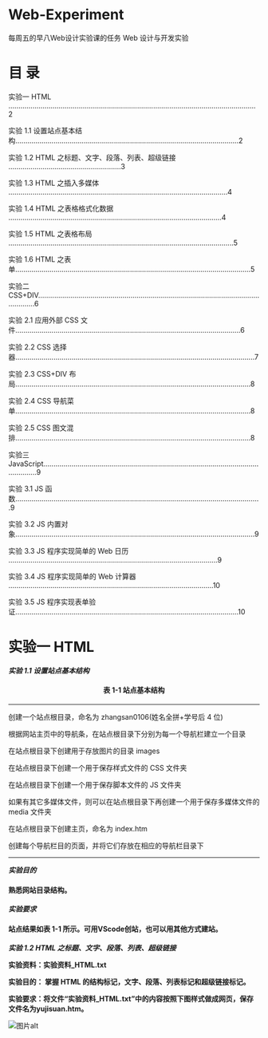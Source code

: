# Web-Experiment
每周五的早八Web设计实验课的任务
Web 设计与开发实验
# 目 录
实验一 HTML ...........................................................................................................................2

实验 1.1 设置站点基本结构...............................................................................................................2

实验 1.2 HTML 之标题、文字、段落、列表、超级链接 ........................................................3

实验 1.3 HTML 之插入多媒体 .............................................................................................................4

实验 1.4 HTML 之表格格式化数据 ..........................................................................................................4

实验 1.5 HTML 之表格布局 ................................................................................................................5

实验 1.6 HTML 之表单.....................................................................................................................5

实验二 CSS+DIV...........................................................................................................................6

实验 2.1 应用外部 CSS 文件................................................................................................................6

实验 2.2 CSS 选择器.......................................................................................................................7

实验 2.3 CSS+DIV 布局.....................................................................................................................8

实验 2.4 CSS 导航菜单.....................................................................................................................8

实验 2.5 CSS 图文混排.....................................................................................................................8

实验三 JavaScript.........................................................................................................................9

实验 3.1 JS 函数..........................................................................................................................9

实验 3.2 JS 内置对象.......................................................................................................................9

实验 3.3 JS 程序实现简单的 Web 日历 ........................................................................................................9

实验 3.4 JS 程序实现简单的 Web 计算器 ......................................................................................................10

实验 3.5 JS 程序实现表单验证...............................................................................................................10


# 实验一 HTML
***实验 1.1 设置站点基本结构***

<h4 style="text-align:center">表 1-1 站点基本结构</h4>

<hr>

创建一个站点根目录，命名为 zhangsan0106(姓名全拼+学号后 4 位)

根据网站主页中的导航条，在站点根目录下分别为每一个导航栏建立一个目录

在站点根目录下创建用于存放图片的目录 images

在站点根目录下创建一个用于保存样式文件的 CSS 文件夹

在站点根目录下创建一个用于保存脚本文件的 JS 文件夹

如果有其它多媒体文件，则可以在站点根目录下再创建一个用于保存多媒体文件的 media 文件夹

在站点根目录下创建主页，命名为 index.htm

创建每个导航栏目的页面，并将它们存放在相应的导航栏目录下
<hr>

***实验目的***

<h4>熟悉网站目录结构。</h4>

***实验要求***

<h4>站点结果如表 1-1 所示。可用VScode创站，也可以用其他方式建站。</h4>




***实验 1.2  HTML 之标题、文字、段落、列表、超级链接***

**实验资料：实验资料_HTML.txt**

**实验目的： 掌握 HTML 的结构标记，文字、段落、列表标记和超级链接标记。**

**实验要求：将文件“实验资料_HTML.txt”中的内容按照下图样式做成网页，保存文件名为yujisuan.htm。**

![图片alt](图片链接 "图片title")
























